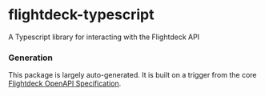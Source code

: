 # flightdeck-typescript

A Typescript library for interacting with the Flightdeck API

### Generation

This package is largely auto-generated. It is built on a trigger from the core [Flightdeck OpenAPI Specification](https://github.com/arctir/flightdeck-api).
